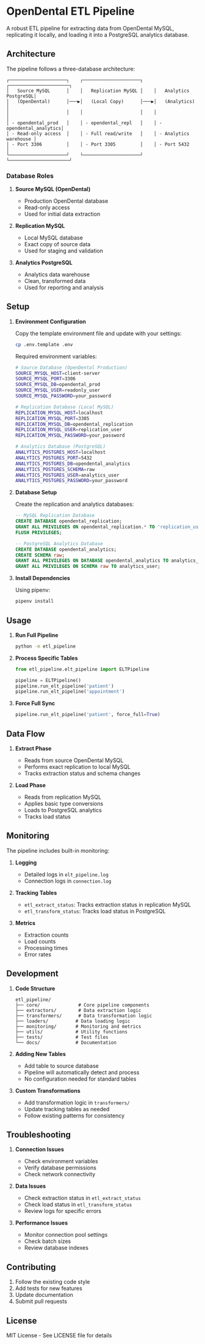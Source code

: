 # OpenDental ETL Pipeline

A robust ETL pipeline for extracting data from OpenDental MySQL, replicating it locally, and loading it into a PostgreSQL analytics database.

## Architecture

The pipeline follows a three-database architecture:

```
┌─────────────────────┐    ┌─────────────────────┐    ┌──────────────────────┐
│   Source MySQL      │    │   Replication MySQL │    │   Analytics PostgreSQL│
│   (OpenDental)      │───▶│   (Local Copy)      │───▶│   (Analytics)        │
│                     │    │                     │    │                      │
│ - opendental_prod   │    │ - opendental_repl   │    │ - opendental_analytics│
│ - Read-only access  │    │ - Full read/write   │    │ - Analytics warehouse │
│ - Port 3306         │    │ - Port 3305         │    │ - Port 5432          │
└─────────────────────┘    └─────────────────────┘    └──────────────────────┘
```

### Database Roles

1. **Source MySQL (OpenDental)**
   - Production OpenDental database
   - Read-only access
   - Used for initial data extraction

2. **Replication MySQL**
   - Local MySQL database
   - Exact copy of source data
   - Used for staging and validation

3. **Analytics PostgreSQL**
   - Analytics data warehouse
   - Clean, transformed data
   - Used for reporting and analysis

## Setup

1. **Environment Configuration**

   Copy the template environment file and update with your settings:
   ```bash
   cp .env.template .env
   ```

   Required environment variables:
   ```bash
   # Source Database (OpenDental Production)
   SOURCE_MYSQL_HOST=client-server
   SOURCE_MYSQL_PORT=3306
   SOURCE_MYSQL_DB=opendental_prod
   SOURCE_MYSQL_USER=readonly_user
   SOURCE_MYSQL_PASSWORD=your_password

   # Replication Database (Local MySQL)
   REPLICATION_MYSQL_HOST=localhost
   REPLICATION_MYSQL_PORT=3305
   REPLICATION_MYSQL_DB=opendental_replication
   REPLICATION_MYSQL_USER=replication_user
   REPLICATION_MYSQL_PASSWORD=your_password

   # Analytics Database (PostgreSQL)
   ANALYTICS_POSTGRES_HOST=localhost
   ANALYTICS_POSTGRES_PORT=5432
   ANALYTICS_POSTGRES_DB=opendental_analytics
   ANALYTICS_POSTGRES_SCHEMA=raw
   ANALYTICS_POSTGRES_USER=analytics_user
   ANALYTICS_POSTGRES_PASSWORD=your_password
   ```

2. **Database Setup**

   Create the replication and analytics databases:
   ```sql
   -- MySQL Replication Database
   CREATE DATABASE opendental_replication;
   GRANT ALL PRIVILEGES ON opendental_replication.* TO 'replication_user'@'localhost';
   FLUSH PRIVILEGES;

   -- PostgreSQL Analytics Database
   CREATE DATABASE opendental_analytics;
   CREATE SCHEMA raw;
   GRANT ALL PRIVILEGES ON DATABASE opendental_analytics TO analytics_user;
   GRANT ALL PRIVILEGES ON SCHEMA raw TO analytics_user;
   ```

3. **Install Dependencies**

   Using pipenv:
   ```bash
   pipenv install
   ```

## Usage

1. **Run Full Pipeline**

   ```bash
   python -m etl_pipeline
   ```

2. **Process Specific Tables**

   ```python
   from etl_pipeline.elt_pipeline import ELTPipeline

   pipeline = ELTPipeline()
   pipeline.run_elt_pipeline('patient')
   pipeline.run_elt_pipeline('appointment')
   ```

3. **Force Full Sync**

   ```python
   pipeline.run_elt_pipeline('patient', force_full=True)
   ```

## Data Flow

1. **Extract Phase**
   - Reads from source OpenDental MySQL
   - Performs exact replication to local MySQL
   - Tracks extraction status and schema changes

2. **Load Phase**
   - Reads from replication MySQL
   - Applies basic type conversions
   - Loads to PostgreSQL analytics
   - Tracks load status

## Monitoring

The pipeline includes built-in monitoring:

1. **Logging**
   - Detailed logs in `elt_pipeline.log`
   - Connection logs in `connection.log`

2. **Tracking Tables**
   - `etl_extract_status`: Tracks extraction status in replication MySQL
   - `etl_transform_status`: Tracks load status in PostgreSQL

3. **Metrics**
   - Extraction counts
   - Load counts
   - Processing times
   - Error rates

## Development

1. **Code Structure**
   ```
   etl_pipeline/
   ├── core/              # Core pipeline components
   ├── extractors/        # Data extraction logic
   ├── transformers/      # Data transformation logic
   ├── loaders/          # Data loading logic
   ├── monitoring/       # Monitoring and metrics
   ├── utils/            # Utility functions
   ├── tests/            # Test files
   └── docs/             # Documentation
   ```

2. **Adding New Tables**
   - Add table to source database
   - Pipeline will automatically detect and process
   - No configuration needed for standard tables

3. **Custom Transformations**
   - Add transformation logic in `transformers/`
   - Update tracking tables as needed
   - Follow existing patterns for consistency

## Troubleshooting

1. **Connection Issues**
   - Check environment variables
   - Verify database permissions
   - Check network connectivity

2. **Data Issues**
   - Check extraction status in `etl_extract_status`
   - Check load status in `etl_transform_status`
   - Review logs for specific errors

3. **Performance Issues**
   - Monitor connection pool settings
   - Check batch sizes
   - Review database indexes

## Contributing

1. Follow the existing code style
2. Add tests for new features
3. Update documentation
4. Submit pull requests

## License

MIT License - See LICENSE file for details 